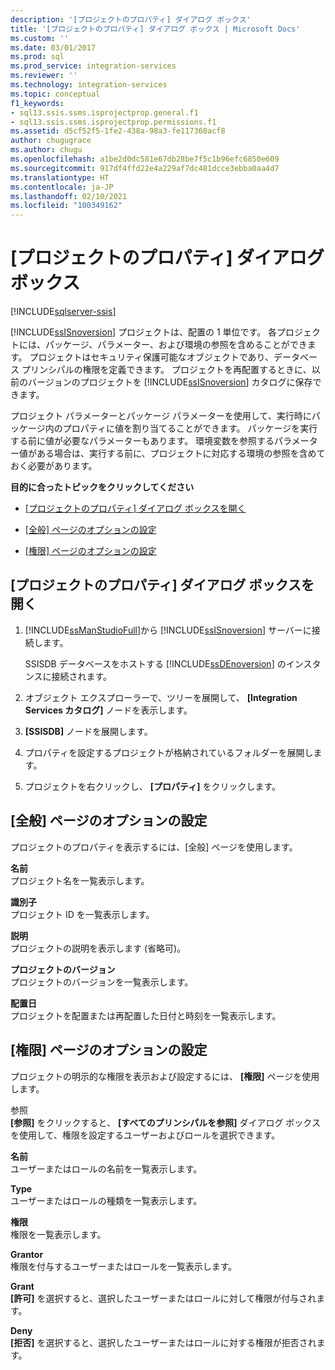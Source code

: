 ```yaml
---
description: '[プロジェクトのプロパティ] ダイアログ ボックス'
title: '[プロジェクトのプロパティ] ダイアログ ボックス | Microsoft Docs'
ms.custom: ''
ms.date: 03/01/2017
ms.prod: sql
ms.prod_service: integration-services
ms.reviewer: ''
ms.technology: integration-services
ms.topic: conceptual
f1_keywords:
- sql13.ssis.ssms.isprojectprop.general.f1
- sql13.ssis.ssms.isprojectprop.permissions.f1
ms.assetid: d5cf52f5-1fe2-438a-98a3-fe117360acf8
author: chugugrace
ms.author: chugu
ms.openlocfilehash: a1be2d0dc581e67db28be7f5c1b96efc6850e609
ms.sourcegitcommit: 917df4ffd22e4a229af7dc481dcce3ebba0aa4d7
ms.translationtype: HT
ms.contentlocale: ja-JP
ms.lasthandoff: 02/10/2021
ms.locfileid: "100349162"
---
```

# <a name="project-properties-dialog-box"></a>[プロジェクトのプロパティ] ダイアログ ボックス

[!INCLUDE[sqlserver-ssis](../../includes/applies-to-version/sqlserver-ssis.md)]


  [!INCLUDE[ssISnoversion](../../includes/ssisnoversion-md.md)] プロジェクトは、配置の 1 単位です。 各プロジェクトには、パッケージ、パラメーター、および環境の参照を含めることができます。 プロジェクトはセキュリティ保護可能なオブジェクトであり、データベース プリンシパルの権限を定義できます。 プロジェクトを再配置するときに、以前のバージョンのプロジェクトを [!INCLUDE[ssISnoversion](../../includes/ssisnoversion-md.md)] カタログに保存できます。  
  
 プロジェクト パラメーターとパッケージ パラメーターを使用して、実行時にパッケージ内のプロパティに値を割り当てることができます。 パッケージを実行する前に値が必要なパラメーターもあります。 環境変数を参照するパラメーター値がある場合は、実行する前に、プロジェクトに対応する環境の参照を含めておく必要があります。  
  
 **目的に合ったトピックをクリックしてください**  
  
-   [[プロジェクトのプロパティ] ダイアログ ボックスを開く](#open_dialog)  
  
-   [[全般] ページのオプションの設定](#general)  
  
-   [[権限] ページのオプションの設定](#permissions)  
  
##  <a name="open-the-project-properties-dialog-box"></a><a name="open_dialog"></a> [プロジェクトのプロパティ] ダイアログ ボックスを開く  
  
1.  [!INCLUDE[ssManStudioFull](../../includes/ssmanstudiofull-md.md)]から [!INCLUDE[ssISnoversion](../../includes/ssisnoversion-md.md)] サーバーに接続します。  
  
     SSISDB データベースをホストする [!INCLUDE[ssDEnoversion](../../includes/ssdenoversion-md.md)] のインスタンスに接続されます。  
  
2.  オブジェクト エクスプローラーで、ツリーを展開して、 **[Integration Services カタログ]** ノードを表示します。  
  
3.  **[SSISDB]** ノードを展開します。  
  
4.  プロパティを設定するプロジェクトが格納されているフォルダーを展開します。  
  
5.  プロジェクトを右クリックし、 **[プロパティ]** をクリックします。  
  
##  <a name="set-the-options-on-the-general-page"></a><a name="general"></a> [全般] ページのオプションの設定  
 プロジェクトのプロパティを表示するには、[全般] ページを使用します。  
  
 **名前**  
 プロジェクト名を一覧表示します。  
  
 **識別子**  
 プロジェクト ID を一覧表示します。  
  
 **説明**  
 プロジェクトの説明を表示します (省略可)。  
  
 **プロジェクトのバージョン**  
 プロジェクトのバージョンを一覧表示します。  
  
 **配置日**  
 プロジェクトを配置または再配置した日付と時刻を一覧表示します。  
  
##  <a name="set-the-options-on-the-permissions-page"></a><a name="permissions"></a> [権限] ページのオプションの設定  
 プロジェクトの明示的な権限を表示および設定するには、 **[権限]** ページを使用します。  
  
 参照  
 **[参照]** をクリックすると、 **[すべてのプリンシパルを参照]** ダイアログ ボックスを使用して、権限を設定するユーザーおよびロールを選択できます。  
  
 **名前**  
 ユーザーまたはロールの名前を一覧表示します。  
  
 **Type**  
 ユーザーまたはロールの種類を一覧表示します。  
  
 **権限**  
 権限を一覧表示します。  
  
 **Grantor**  
 権限を付与するユーザーまたはロールを一覧表示します。  
  
 **Grant**  
 **[許可]** を選択すると、選択したユーザーまたはロールに対して権限が付与されます。  
  
 **Deny**  
 **[拒否]** を選択すると、選択したユーザーまたはロールに対する権限が拒否されます。  
  
  
